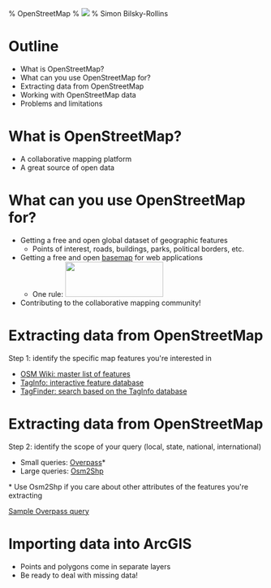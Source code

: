 % OpenStreetMap
% ![](http://www.openstreetmap.org/assets/osm_logo-bfdfd8749f46ea7c92950a82eeb425045cddfc0725e8281799d0efdde45c425d.svg)
% Simon Bilsky-Rollins


# Outline

* What is OpenStreetMap?
* What can you use OpenStreetMap for?
* Extracting data from OpenStreetMap
* Working with OpenStreetMap data
* Problems and limitations


# What is OpenStreetMap?

* A collaborative mapping platform
* A great source of open data


# What can you use OpenStreetMap for?

* Getting a free and open global dataset of geographic features
	* Points of interest, roads, buildings, parks, political borders, etc.
* Getting a free and open [basemap](http://www.openstreetmap.org/#map=15/44.4588/-93.1620) for web applications
	* One rule: <img src="http://www.openstreetmap.org/assets/attribution_example-937610fe671db6f42d3666d91fd7a1b1035d0df26066b890e4c007a314fc2da3.png" style="width: 193px; height: 69px;">
* Contributing to the collaborative mapping community!


# Extracting data from OpenStreetMap

Step 1: identify the specific map features you're interested in

* [OSM Wiki: master list of features](http://wiki.openstreetmap.org/wiki/Map_Features)
* [TagInfo: interactive feature database](https://taginfo.openstreetmap.org/)
* [TagFinder: search based on the TagInfo database](http://tagfinder.herokuapp.com/)


# Extracting data from OpenStreetMap

Step 2: identify the scope of your query (local, state, national, international)

* Small queries: [Overpass](http://overpass-turbo.eu/)*
* Large queries: [Osm2Shp](http://osm2shp.ru/)

\* Use Osm2Shp if you care about other attributes of the features you're extracting

[Sample Overpass query](http://overpass-turbo.eu/s/p8Y)


# Importing data into ArcGIS

* Points and polygons come in separate layers
* Be ready to deal with missing data!
